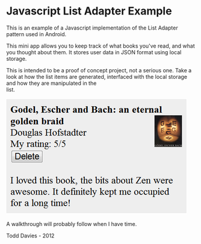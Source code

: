 Javascript List Adapter Example
=============

This is an example of a Javascript implementation of the List Adapter pattern used in Android.

This mini app allows you to keep track of what books you've read, and what you thought about them.
It stores user data in JSON format using local storage.

This is intended to be a proof of concept project, not a serious one. Take a look at how the
list items are generated, interfaced with the local storage and how they are manipulated in the   
list.

![Sample Image](https://github.com/Todd-Davies/JavascriptListAdapterExample/raw/master/sample_item.png "An example list item implementation")

A walkthrough will probably follow when I have time.

Todd Davies - 2012